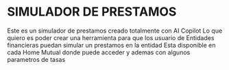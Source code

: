 # SIMULADOR DE PRESTAMOS

Este es un simulador de prestamos creado totalmente con AI Copilot
Lo que quiero es poder crear una herramienta para que los usuario de Entidades financieras puedan simular un prestamos en la entidad
Esta disponible en cada Home Mutual donde puede acceder y ademas con algunos parametros de tasas 
